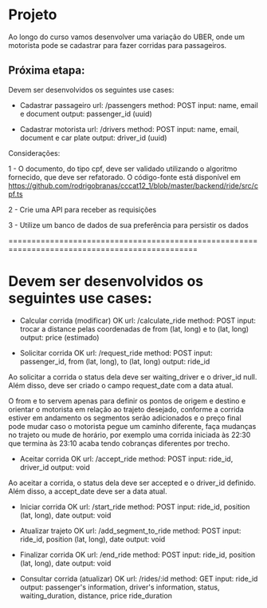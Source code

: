 # Projeto

Ao longo do curso vamos desenvolver uma variação do UBER, onde um motorista pode se cadastrar para fazer corridas para passageiros.

## Próxima etapa:

Devem ser desenvolvidos os seguintes use cases:

* Cadastrar passageiro
url: /passengers
method: POST
input: name, email e document
output: passenger_id (uuid)


* Cadastrar motorista
url: /drivers
method: POST
input: name, email, document e car plate
output: driver_id (uuid)

Considerações:

1 - O documento, do tipo cpf, deve ser validado utilizando o algoritmo fornecido, que deve ser refatorado. O código-fonte está disponível em https://github.com/rodrigobranas/cccat12_1/blob/master/backend/ride/src/cpf.ts

2 - Crie uma API para receber as requisições

3 - Utilize um banco de dados de sua preferência para persistir os dados

===============================================================================================

# Devem ser desenvolvidos os seguintes use cases:

* Calcular corrida (modificar) OK
url: /calculate_ride
method: POST
input: trocar a distance pelas coordenadas de from (lat, long) e to (lat, long)
output: price (estimado)


* Solicitar corrida OK
url: /request_ride
method: POST
input: passenger_id, from (lat, long), to (lat, long)
output: ride_id

Ao solicitar a corrida o status dela deve ser waiting_driver e o driver_id null. Além disso, deve ser criado o campo request_date com a data atual.

O from e to servem apenas para definir os pontos de origem e destino e orientar o motorista em relação ao trajeto desejado, conforme a corrida estiver em andamento os segmentos serão adicionados e o preço final pode mudar caso o motorista pegue um caminho diferente, faça mudanças no trajeto ou mude de horário, por exemplo uma corrida iniciada às 22:30 que termina às 23:10 acaba tendo cobranças diferentes por trecho.

* Aceitar corrida OK
url: /accept_ride
method: POST
input: ride_id, driver_id
output: void

Ao aceitar a corrida, o status dela deve ser accepted e o driver_id definido. Além disso, a accept_date deve ser a data atual.

* Iniciar corrida OK
url: /start_ride
method: POST
input: ride_id, position (lat, long), date
output: void

* Atualizar trajeto OK
url: /add_segment_to_ride
method: POST
input: ride_id, position (lat, long), date
output: void

* Finalizar corrida OK
url: /end_ride
method: POST
input: ride_id, position (lat, long), date
output: void

* Consultar corrida (atualizar) OK
url: /rides/:id
method: GET
input: ride_id
output: passenger's information, driver's information, status, waiting_duration, distance, price ride_duration